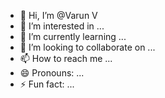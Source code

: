 - 👋 Hi, I’m @Varun V
- 👀 I’m interested in ...
- 🌱 I’m currently learning ...
- 💞️ I’m looking to collaborate on ...
- 📫 How to reach me ...
- 😄 Pronouns: ...
- ⚡ Fun fact: ...

<!---
Gitman2255/Gitman2255 is a ✨ special ✨ repository because its `README.md` (this file) appears on your GitHub profile.
You can click the Preview link to take a look at your changes.
--->
